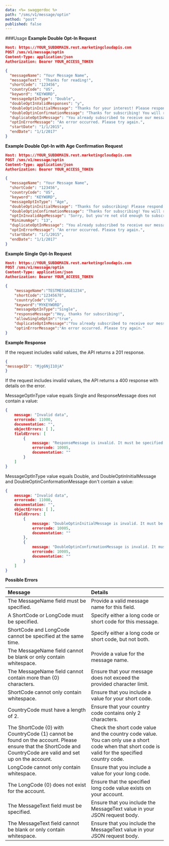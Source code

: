 ```yaml
---
data: <%= swaggerdoc %>
path: "/sms/v1/message/optin"
method: "post"
published: false
---
```

###Usage
**Example Double Opt-In Request**

```json
Host: https://YOUR_SUBDOMAIN.rest.marketingcloudapis.com
POST /sms/v1/message/optin
Content-Type: application/json
Authorization: Bearer YOUR_ACCESS_TOKEN

{
  "messageName": "Your Message Name",
  "messageText": "Thanks for reading!",
  "shortCode": "123456",
  "countryCode": "US",
  "keyword": "KEYWORD",
  "messageOptInType": "Double",
  "doubleOptInValidResponses": "y",
  "doubleOptinInitialMessage": "Thanks for your interest! Please respond with Y or YES to confirm your subscription.",
  "doubleOptinConfirmationMessage": "Thanks for subscribing! You will receive approx. 4 messages per month.",
  "duplicateOptInMessage": "You already subscribed to receive our messages",
  "optInErrorMessage": "An error occurred. Please try again.",
  "startDate": "1/1/2015",
  "endDate": "1/1/2017"
}
```
**Example Double Opt-In with Age Confirmation Request**

```json
Host: https://YOUR_SUBDOMAIN.rest.marketingcloudapis.com
POST /sms/v1/message/optin
Content-Type: application/json
Authorization: Bearer YOUR_ACCESS_TOKEN

{
  "messageName": "Your Message Name",
  "shortCode": "123456",
  "countryCode": "US",
  "keyword": "KEYWORD",
  "messageOptInType": "Age",
  "doubleOptinInitialMessage": "Thanks for subscribing! Please respond with your age to confirm your subscription.",
  "doubleOptinConfirmationMessage": "Thanks for subscribing! You will receive approx. 4 messages per month.",
  "optInInvalidAgeMessage": "Sorry, but you're not old enough to subscribe to these messages.",
  "MinimumAge": "13",
  "duplicateOptInMessage": "You already subscribed to receive our messages",
  "optInErrorMessage": "An error occurred. Please try again.",
  "startDate": "1/1/2015",
  "endDate": "1/1/2017"
}
```

**Example Single Opt-In Request**

```json
Host: https://YOUR_SUBDOMAIN.rest.marketingcloudapis.com
POST /sms/v1/message/optin
Content-Type: application/json
Authorization: Bearer YOUR_ACCESS_TOKEN

{
	"messageName":"TESTMESSAGE1234",
	"shortCode":"12345678",
	"countryCode":"US",
	"keyword":"MYKEYWORD",
	"messageOptInType":"Single",
	"responseMessage":"Hey, thanks for subscribing!",
	"allowSingleOptIn":"true",
	"duplicateOptInMessage":"You already subscribed to receive our messages",
	"optinErrorMessage":"An error occurred. Please try again."
}
```

**Example Response**

If the request includes valid values, the API returns a 201 response.

```json
{
"messageID": "Mjg6NjI1OjA"
}
```

If the request includes invalid values, the API returns a 400 response with details on the error.

MessageOptInType value equals Single and ResponseMessage does not contain a value:

```json
{
	message: "Invalid data",
	errorcode: 11000,
	documentation: "",
	objectErrors: [ ],
	fieldErrors: [
		{
			message: "ResponseMessage is invalid. It must be specified when MessageOptInType is Single.",
			errorcode: 10005,
			documentation: ""
		}
	]
}
```

MessageOptInType value equals Double, and DoubleOptinInitialMessage and DoubleOptinConformationMessage don't contain a value:

```json
{
	message: "Invalid data",
	errorcode: 11000,
	documentation: "",
	objectErrors: [ ],
	fieldErrors: [
		{
			message: "DoubleOptinInitialMessage is invalid. It must be specified when MessageOptInType is Double or Age.",
			errorcode: 10005,
			documentation: ""
		},
		{
			message: "DoubleOptinConfirmationMessage is invalid. It must be specified when MessageOptInType is Double or Age.",
			errorcode: 10005,
			documentation: ""
		}
	]
}
```

**Possible Errors**

<table class="table table-hover">
<thead align="left">
<tr>
<th>Message</th>
<th>Details</th>
</tr>
</thead>
<tbody>
<tr>
<td>The MessageName field must be specified.</td>
<td>Provide a valid message name for this field.</td>
</tr>
<tr>
<td>A ShortCode or LongCode must be specified.</td>
<td>Specify either a long code or short code for this message.</td>
</tr>
<tr>
<td>ShortCode and LongCode cannot be specified at the same time.</td>
<td>Specify either a long code or short code, but not both.</td>
</tr>
<tr>
<td>The MessageName field cannot be blank or only contain whitespace.</td>
<td>Provide a value for the message name.</td>
</tr>
<tr>
<td>The MessageName field cannot contain more than {0} characters.</td>
<td>Ensure that your message does not exceed the provided character limit.</td>
</tr>
<tr>
<td>ShortCode cannot only contain whitespace.</td>
<td>Ensure that you include a value for your short code.</td>
</tr>
<tr>
<td>CountryCode must have a length of 2.</td>
<td>Ensure that your country code contains only 2 characters.</td>
</tr>
<tr>
<td>The ShortCode {0} with CountryCode {1} cannot be found on the account. Please ensure that the ShortCode and CountryCode are valid and set up on the account.</td>
<td>Check the short code value and the country code value. You can only use a short code when that short code is valid for the specified country code.</td>
</tr>
<tr>
<td>LongCode cannot only contain whitespace.</td>
<td>Ensure that you include a value for your long code.</td>
</tr>
<tr>
<td>The LongCode {0} does not exist for the account.</td>
<td>Ensure that the specified long code value exists on your account.</td>
</tr>
<tr>
<td>The MessageText field must be specified.</td>
<td>Ensure that you include the MessageText value in your JSON request body.</td>
</tr>
<tr>
<td>The MessageText field cannot be blank or only contain whitespace.</td>
<td>Ensure that you include the MessageText value in your JSON request body.</td>
</tr>
</tbody>
</table>
